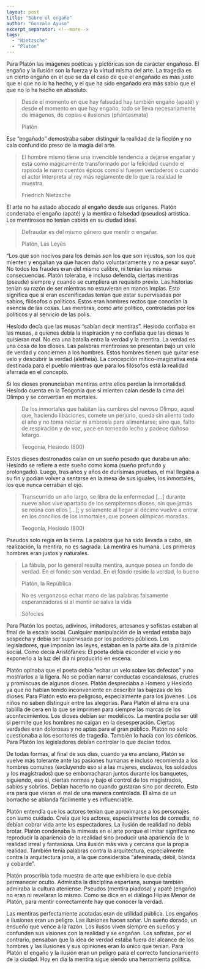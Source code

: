 ```yaml
---
layout: post
title: "Sobre el engaño"
author: "Gonzalo Ayuso"
excerpt_separator: <!--more-->
tags: 
  - "Nietzsche"
  - "Platón"
---
```

Para Platón las imágenes poéticas y pictóricas son de carácter engañoso. El engaño y la ilusión son la fuerza y la virtud misma del arte. La tragedia es un cierto engaño en el que se da el caso de que el engañado es más justo que el que no lo ha hecho, y el que ha sido engañado era más sabio que el que no lo ha hecho en absoluto.
<!--more-->
> Desde el momento en que hay falsedad hay también engaño (apaté) y desde el momento en que hay engaño, todo se lleva necesariamente de imágenes, de copias e ilusiones (phántasmata)
>
> Platón

Ese “engañado” demostraba saber distinguir la realidad de la ficción y no caía confundido preso de la magia del arte.

> El hombre mismo tiene una invencible tendencia a dejarse engañar y está como mágicamente transformado por la felicidad cuando el rapsoda le narra cuentos épicos como si fuesen verdaderos o cuando el actor interpreta al rey más regiamente de lo que la realidad le muestra.
> 
> Friedrich Nietzsche

El arte no ha estado abocado al engaño desde sus orígenes. Platón condenaba el engaño (apaté) y la mentira o falsedad (pseudos) artística. Los mentirosos no tenían cabida en su ciudad ideal.

> Defraudar es del mismo género que mentir o engañar.
>
> Platón, Las Leyes

“Los que son nocivos para los demás son los que son injustos, son los que mienten y engañan ya que hacen daño voluntariamente y no a pesar suyo”. No todos los fraudes eran del mismo calibre, ni tenían las mismas consecuencias. Platón toleraba, e incluso defendía, ciertas mentiras (pseude) siempre y cuando se cumpliera un requisito previo. Las historias tenían su razón de ser mientras no estuvieran en manos impías. Esto significa que si eran escenificadas tenían que estar supervisadas por sabios, filósofos o políticos. Estos eran hombres rectos que conocían la esencia de las cosas. Las mentiras, como arte político, controladas por los políticos y al servicio de las polis.

Hesíodo decía que las musas “sabían decir mentiras”. Hesíodo confiaba en las musas, a quienes debía la inspiración y no confiaba que las diosas le quisieran mal. No era una batalla entra la verdad y la mentira. La verdad es una cosa de los dioses. Las palabras mentirosas se presentan bajo un velo de verdad y conciernen a los hombres. Estos hombres tienen que quitar ese velo y descubrir la verdad (aletheia). La concepción mítico-imaginativa está destinada para el pueblo mientras que para los filósofos está la realidad aferrada en el concepto.

Si los dioses pronunciaban mentiras entre ellos perdían la inmortalidad. Hesíodo cuenta en la Teogonía que si mienten caían desde la cima del Olimpo y se convertían en mortales.

> De los inmortales que habitan las cumbres del nevoso Olimpo, aquel que, haciendo libaciones, comete un perjurio, queda sin aliento todo el año y no toma néctar ni ambrosía para alimentarse; sino que, falto de respiración y de voz, yace en torneado lecho y padece dañoso letargo.
> 
> Teogonía, Hesíodo (800)

Estos dioses destronados caían en un sueño pesado que duraba un año. Hesíodo se refiere a este sueño como koma (sueño profundo y prolongado). Luego, tras años y años de durísimas pruebas, el mal llegaba a su fin y podían volver a sentarse en la mesa de sus iguales, los inmortales, los que nunca cerraban el ojo.

> Transcurrido un año largo, se libra de la enfermedad [...] durante nueve años vive apartado de los sempiternos dioses, sin que jamás se reúna con ellos [...]; y solamente al llegar al décimo vuelve a entrar en los concilios de los inmortales, que poseen olímpicas moradas.
> 
> Teogonía, Hesíodo (800)

Pseudos solo regía en la tierra. La palabra que ha sido llevada a cabo, sin realización, la mentira, no es sagrada. La mentira es humana. Los primeros hombres eran justos y naturales.

> La fábula, por lo general resulta mentira, aunque posea un fondo de verdad. En el fondo son verdad. En el fondo reside la verdad, lo bueno
>
> Platón, la República

> No es vergonzoso echar mano de las palabras falsamente esperanzadoras si al mentir se salva la vida
> 
> Sófocles

Para Platón los poetas, adivinos, imitadores, artesanos y sofistas estaban al final de la escala social. Cualquier manipulación de la verdad estaba bajo sospecha y debía ser supervisada por los poderes públicos. Los legisladores, que imponían las leyes, estaban en la parte alta de la pirámide social. Como decía Aristófanes: El poeta debía esconder el vicio y no exponerlo a la luz del día ni producirlo en escena.

Platón opinaba que el poeta debía “echar un velo sobre los defectos” y no mostrarlos a la ligera. No se podían narrar conductas escandalosas, crueles y promiscuas de algunos dioses. Platón despreciaba a Homero y Hesíodo ya que no habían tenido inconveniente en describir las bajezas de los dioses. Para Platón esto era peligroso, especialmente para los jóvenes. Los niños no saben distinguir entre las alegorías. Para Platón el alma era una tablilla de cera en la que se imprimen para siempre las marcas de los acontecimientos. Los dioses debían ser modélicos. La mentira podía ser útil si permite que los hombres no caigan en la desesperación. Ciertas verdades eran dolorosas y no aptas para el gran público. Platón no solo cuestionaba a los escritores de tragedia. También lo hacía con los cómicos. Para Platón los legisladores debían controlar lo que decían todos.

De todas formas, al final de sus días, cuando ya era anciano, Platón se vuelve más tolerante ante las pasiones humanas e incluso recomienda a los hombres comunes (excluyendo eso sí a las mujeres, esclavos, los soldados y los magistrados) que se emborracharan juntos durante los banquetes, siguiendo, eso sí, ciertas normas y bajo el control de los magistrados, sabios y sobrios. Debían hacerlo no cuando gustaran sino por decreto. Esto era para que vieran el mal de una manera controlada. El alma de un borracho se ablanda fácilmente y es influenciable.

Platón entendía que los actores tenían que aproximarse a los personajes con sumo cuidado. Creía que los actores, especialmente los de comedia, no debían cobrar vida ante los espectadores. La ilusión de realidad no debía brotar. Platón condenaba la mímesis en el arte porque el imitar significa no reproducir la apariencia de la realidad sino producir una apariencia de la realidad irreal y fantasiosa. Una ilusión más viva y cercana que la propia realidad. También tenía palabras contra la arquitectura, especialmente contra la arquitectura jonia, a la que consideraba “afeminada, débil, blanda y cobarde”.

Platón proscribía toda muestra de arte que exhibiera lo que debía permanecer oculto. Admiraba la disciplina espartana, aunque también admiraba la cultura ateniense. Pseudos (mentira piadosa) y apaté (engaño) no eran ni revelaran lo mismo. Como se dice en el diálogo Hipias Menor de Platón, para mentir correctamente hay que conocer la verdad.

Las mentiras perfectamente acotadas eran de utilidad pública. Los engaños e ilusiones eran un peligro. Las ilusiones hacen soñar. Un sueño dorado, un ensueño que vence a la razón. Los ilusos viven siempre en sueños y confunden sus visiones con la realidad y se engañan. Los sofistas, por el contrario, pensaban que la idea de verdad estaba fuera del alcance de los hombres y las ilusiones y sus opiniones eran lo único que tenían. Para Platón el engaño y la ilusión eran un peligro para el correcto funcionamiento de la ciudad. Hoy en día la mentira sigue siendo una herramienta política.